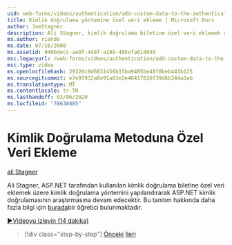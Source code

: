 ```yaml
---
uid: web-forms/videos/authentication/add-custom-data-to-the-authentication-method
title: Kimlik doğrulama yöntemine özel veri ekleme | Microsoft Docs
author: JoeStagner
description: Ali Stagner, kimlik doğrulama biletine özel veri eklemek üzere kimlik doğrulama yöntemini yapılandırarak ASP.NET kimlik doğrulamasının araştırmasına devam edecek...
ms.author: riande
ms.date: 07/16/2008
ms.assetid: 940bdecc-ae0f-448f-a189-405efa614049
msc.legacyurl: /web-forms/videos/authentication/add-custom-data-to-the-authentication-method
msc.type: video
ms.openlocfilehash: 29326c8d6831456b15ba9485be40f8beb441b125
ms.sourcegitcommit: e7e91932a6e91a63e2e46417626f39d6b244a3ab
ms.translationtype: MT
ms.contentlocale: tr-TR
ms.lasthandoff: 03/06/2020
ms.locfileid: "78638805"
---
```

# <a name="add-custom-data-to-the-authentication-method"></a>Kimlik Doğrulama Metoduna Özel Veri Ekleme

[ali Stagner](https://github.com/JoeStagner)

Ali Stagner, ASP.NET tarafından kullanılan kimlik doğrulama biletine özel veri eklemek üzere kimlik doğrulama yöntemini yapılandırarak ASP.NET kimlik doğrulamasının araştırmasına devam edecektir. Bu tanıtım hakkında daha fazla bilgi için [burada](../../overview/older-versions-security/introduction/forms-authentication-configuration-and-advanced-topics-vb.md)bir öğretici bulunmaktadır.

[&#9654;Videoyu izleyin (14 dakika)](https://channel9.msdn.com/Blogs/ASP-NET-Site-Videos/add-custom-data-to-the-authentication-method)

> [!div class="step-by-step"]
> [Önceki](forms-login-custom-key-configuration.md)
> [İleri](use-custom-principal-objects.md)
